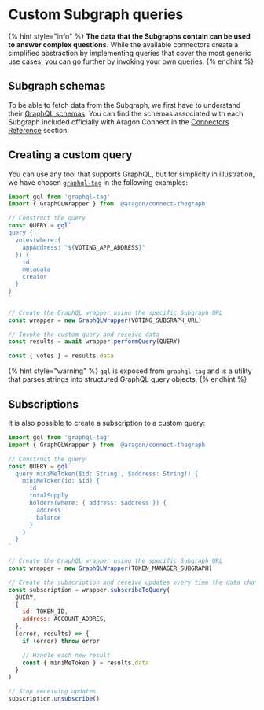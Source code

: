 # Custom Subgraph queries



{% hint style="info" %}
**The data that the Subgraphs contain can be used to answer complex questions**. While the available connectors create a simplified abstraction by implementing queries that cover the most generic use cases, you can go further by invoking your own queries.
{% endhint %}

## Subgraph schemas

To be able to fetch data from the Subgraph, we first have to understand their [GraphQL schemas](https://graphql.org/learn/schema/). You can find the schemas associated with each Subgraph included officially with Aragon Connect in the [Connectors Reference](../connectors/) section.

## Creating a custom query

You can use any tool that supports GraphQL, but for simplicity in illustration, we have chosen [`graphql-tag`](https://github.com/apollographql/graphql-tag) in the following examples:

```javascript
import gql from 'graphql-tag'
import { GraphQLWrapper } from '@aragon/connect-thegraph'

// Construct the query
const QUERY = gql`
query {
  votes(where:{
    appAddress: "${VOTING_APP_ADDRESS}"
  }) {
    id
    metadata
    creator
  }
}
`

// Create the GraphQL wrapper using the specific Subgraph URL
const wrapper = new GraphQLWrapper(VOTING_SUBGRAPH_URL)

// Invoke the custom query and receive data
const results = await wrapper.performQuery(QUERY)

const { votes } = results.data
```

{% hint style="warning" %}
`gql` is exposed from `graphql-tag` and is a utility that parses strings into structured GraphQL query objects.
{% endhint %}

## Subscriptions

It is also possible to create a subscription to a custom query:

```javascript
import gql from 'graphql-tag'
import { GraphQLWrapper } from '@aragon/connect-thegraph'

// Construct the query
const QUERY = gql`
  query miniMeToken($id: String!, $address: String!) {
    miniMeToken(id: $id) {
      id
      totalSupply
      holders(where: { address: $address }) {
        address
        balance
      }
    }
  }
`

// Create the GraphQL wrapper using the specific Subgraph URL
const wrapper = new GraphQLWrapper(TOKEN_MANAGER_SUBGRAPH)

// Create the subscription and receive updates every time the data changes
const subscription = wrapper.subscribeToQuery(
  QUERY,
  {
    id: TOKEN_ID,
    address: ACCOUNT_ADDRES,
  },
  (error, results) => {
    if (error) throw error

    // Handle each new result
    const { miniMeToken } = results.data
  }
)

// Stop receiving updates
subscription.unsubscribe()
```

